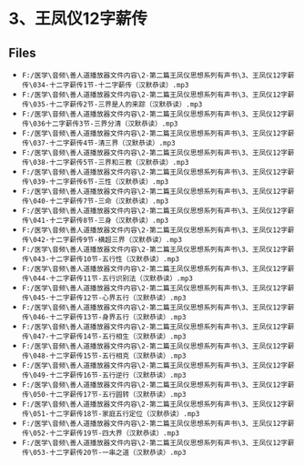 # 3、王凤仪12字薪传

## Files

- `F:/医学\音频\善人道播放器文件内容\2-第二篇王凤仪思想系列有声书\3、王凤仪12字薪传\034-十二字薪传1节-十二字薪传（汉默恭读）.mp3`
- `F:/医学\音频\善人道播放器文件内容\2-第二篇王凤仪思想系列有声书\3、王凤仪12字薪传\035-十二字薪传2节-三界是人的来踪（汉默恭读）.mp3`
- `F:/医学\音频\善人道播放器文件内容\2-第二篇王凤仪思想系列有声书\3、王凤仪12字薪传\036十二字薪传3节-三界分清（汉默恭读）.mp3`
- `F:/医学\音频\善人道播放器文件内容\2-第二篇王凤仪思想系列有声书\3、王凤仪12字薪传\037-十二字薪传4节-清三界（汉默恭读）.mp3`
- `F:/医学\音频\善人道播放器文件内容\2-第二篇王凤仪思想系列有声书\3、王凤仪12字薪传\038-十二字薪传5节-三界和三教（汉默恭读）.mp3`
- `F:/医学\音频\善人道播放器文件内容\2-第二篇王凤仪思想系列有声书\3、王凤仪12字薪传\039-十二字薪传6节-三性（汉默恭读）.mp3`
- `F:/医学\音频\善人道播放器文件内容\2-第二篇王凤仪思想系列有声书\3、王凤仪12字薪传\040-十二字薪传7节-三命（汉默恭读）.mp3`
- `F:/医学\音频\善人道播放器文件内容\2-第二篇王凤仪思想系列有声书\3、王凤仪12字薪传\041-十二字薪传8节-三身（汉默恭读）.mp3`
- `F:/医学\音频\善人道播放器文件内容\2-第二篇王凤仪思想系列有声书\3、王凤仪12字薪传\042-十二字薪传9节-横超三界（汉默恭读）.mp3`
- `F:/医学\音频\善人道播放器文件内容\2-第二篇王凤仪思想系列有声书\3、王凤仪12字薪传\043-十二字薪传10节-五行性（汉默恭读）.mp3`
- `F:/医学\音频\善人道播放器文件内容\2-第二篇王凤仪思想系列有声书\3、王凤仪12字薪传\044-十二字薪传11节-五行识别法（汉默恭读）.mp3`
- `F:/医学\音频\善人道播放器文件内容\2-第二篇王凤仪思想系列有声书\3、王凤仪12字薪传\045-十二字薪传12节-心界五行（汉默恭读）.mp3`
- `F:/医学\音频\善人道播放器文件内容\2-第二篇王凤仪思想系列有声书\3、王凤仪12字薪传\046-十二字薪传13节-身界五行（汉默恭读）.mp3`
- `F:/医学\音频\善人道播放器文件内容\2-第二篇王凤仪思想系列有声书\3、王凤仪12字薪传\047-十二字薪传14节-五行相生（汉默恭读）.mp3`
- `F:/医学\音频\善人道播放器文件内容\2-第二篇王凤仪思想系列有声书\3、王凤仪12字薪传\048-十二字薪传15节-五行相克（汉默恭读）.mp3`
- `F:/医学\音频\善人道播放器文件内容\2-第二篇王凤仪思想系列有声书\3、王凤仪12字薪传\049-十二字薪传16节-五行逆行（汉默恭读）.mp3`
- `F:/医学\音频\善人道播放器文件内容\2-第二篇王凤仪思想系列有声书\3、王凤仪12字薪传\050-十二字薪传17节-五行圆转（汉默恭读）.mp3`
- `F:/医学\音频\善人道播放器文件内容\2-第二篇王凤仪思想系列有声书\3、王凤仪12字薪传\051-十二字薪传18节-家庭五行定位（汉默恭读）.mp3`
- `F:/医学\音频\善人道播放器文件内容\2-第二篇王凤仪思想系列有声书\3、王凤仪12字薪传\052-十二字薪传19节-四大界（汉默恭读）.mp3`
- `F:/医学\音频\善人道播放器文件内容\2-第二篇王凤仪思想系列有声书\3、王凤仪12字薪传\053-十二字薪传20节-一串之道（汉默恭读）.mp3`
